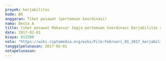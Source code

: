 ```yaml
---
proyek: kerjabilitas
kode: B6
anggaran: Tiket pesawat (pertemuan koordinasi)
nama: Desta A
title: tiket pesawat Makassar Jogja pertemuan koordinasi Kerjabilitas a.n Yusnaeni
date: 2017-02-01
biaya: 812500
nota: "https://wiki.ciptamedia.org/wiki/File:Februari_01_2017_kerjabilitas_B6_tiket_makassar_jogja_neni.pdf"
tanggalpelunasan: 2017-02-01
notapelunasan:
---
```

